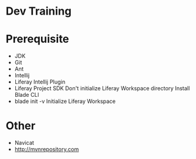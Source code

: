 # Dev Training

# Prerequisite

* JDK
* Git
* Ant
* Intellij
* Liferay Intellij Plugin
* Liferay Project SDK
Don't initialize Liferay Workspace directory
Install Blade CLI
* blade init -v
Initialize Liferay Workspace

# Other
* Navicat
* http://mvnrepository.com
